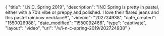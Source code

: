 {
    "title": "I.N.C. Spring 2019",
    "description": "INC Spring is pretty in pastel, either with a 70’s vibe or preppy and polished.  I love their flared jeans and this pastel rainbow necklace!!",
    "videoid": "202724938",
    "date_created": "1550026988",
    "date_modified": "1550092466",
    "type": "captivate",
    "layout": "video",
    "url": "\/v\/i-n-c-spring-2019\/202724938"
}
